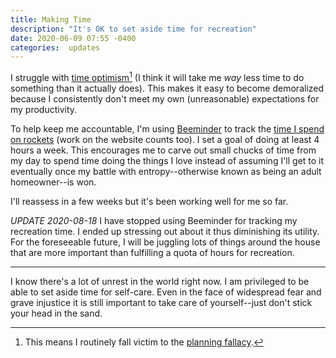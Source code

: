 ```yaml
---
title: Making Time
description: "It's OK to set aside time for recreation"
date: 2020-06-09 07:55 -0400
categories:  updates
---
```


I struggle with [time optimism][1][^1] (I think it will take me _way_ less time to do something than it actually does).
This makes it easy to become demoralized because I consistently don't meet my own (unreasonable) expectations for my productivity.

To help keep me accountable, I'm using [Beeminder][3] to track the [time I spend on rockets][4] (work on the website counts too).
I set a goal of doing at least 4 hours a week.
This encourages me to carve out small chucks of time from my day to spend time doing the things I love instead of assuming I'll get to it eventually once my battle with entropy--otherwise known as being an adult homeowner--is won.

I'll reassess in a few weeks but it's been working well for me so far.

*UPDATE 2020-08-18* I have stopped using Beeminder for tracking my recreation time.
I ended up stressing out about it thus diminishing its utility.
For the foreseeable future, I will be juggling lots of things around the house that are more important than fulfilling a quota of hours for recreation.

---

I know there's a lot of unrest in the world right now.
I am privileged to be able to set aside time for self-care.
Even in the face of widespread fear and grave injustice it is still important to take care of yourself--just don't stick your head in the sand.

[^1]: This means I routinely fall victim to the [planning fallacy][4].

[1]: https://www.frugalwoods.com/2016/03/16/the-tyranny-of-time-optimism/
[2]: https://www.beeminder.com
[3]: https://www.beeminder.com/danhorst/rockets
[4]: https://en.wikipedia.org/wiki/Planning_fallacy
